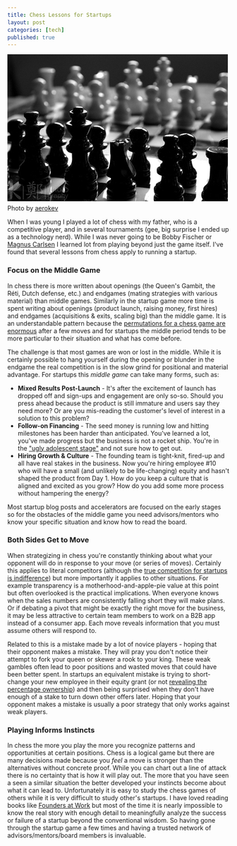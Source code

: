 ```yaml
--- 
title: Chess Lessons for Startups
layout: post
categories: [tech]
published: true
---
```

<div class="flickr-frame" style="margin-bottom: 4px;"><img src="/images/chess_battle_lines.jpg" class="flickr-photo" /></div>
<div class="flickr-caption">Photo by <a href="http://www.flickr.com/photos/aerokev/4378322631/">aerokev</a></div>

When I was young I played a lot of chess with my father, who is a competitive player, and in several tournaments (gee, big surprise I ended up as a technology nerd). While I was never going to be Bobby Fischer or <a href="http://www.time.com/time/magazine/article/0,9171,1950939,00.html">Magnus Carlsen</a> I learned lot from playing beyond just the game itself. I've found that several lessons from chess apply to running a startup.

<h3>Focus on the Middle Game</h3>

In chess there is more written about openings (the Queen's Gambit, the Réti, Dutch defense, etc.) and endgames (mating strategies with various material) than middle games. Similarly in the startup game more time is spent writing about openings (product launch, raising money, first hires) and endgames (acquisitions &amp; exits, scaling big) than the middle game. It is an understandable pattern because the <a href="http://mathworld.wolfram.com/Chess.html">permutations for a chess game are enormous</a> after a few moves and for startups the middle period tends to be more particular to their situation and what has come before.

The challenge is that most games are won or lost in the middle. While it is certainly possible to hang yourself during the opening or blunder in the endgame the real competition is in the slow grind for positional and material advantage. For startups this <em>middle game</em> can take many forms, such as:
<ul>
<li><strong>Mixed Results Post-Launch</strong> - It's after the excitement of launch has dropped off and sign-ups and engagement are only so-so. Should you press ahead because the product is still immature and users say they need more? Or are you mis-reading the customer's level of interest in a solution to this problem?</li>
<li><strong>Follow-on Financing</strong> - The seed money is running low and hitting milestones has been harder than anticipated. You've learned a lot, you've made progress but the business is not a rocket ship. You're in the <a href="http://www.avc.com/a_vc/2010/12/invest-in-the-mess.html">"ugly adolescent stage"</a> and not sure how to get out.</li>
<li><strong>Hiring Growth & Culture</strong> - The founding team is tight-knit, fired-up and all have real stakes in the business. Now you're hiring employee #10 who will have a small (and unlikely to be life-changing) equity and hasn't shaped the product from Day 1. How do you keep a culture that is aligned and excited as you grow? How do you add some more process without hampering the energy?</li>
</ul>

Most startup blog posts and accelerators are focused on the early stages so for the obstacles of the middle game you need advisors/mentors who know your specific situation and know how to read the board. 

<h3>Both Sides Get to Move</h3>

When strategizing in chess you're constantly thinking about what your opponent will do in response to your move (or series of moves). Certainly this applies to literal competitors (although the <a href="http://davidcancel.com/true-startup-competition/">true competition for startups is indifference</a>) but more importantly it applies to other situations. For example transparency is a motherhood-and-apple-pie value at this point but often overlooked is the practical implications. When everyone knows when the sales numbers are consistently falling short they will make plans. Or if debating a pivot that might be exactly the right move for the business, it may be less attractive to certain team members to work on a B2B app instead of a consumer app. Each move reveals information that you must assume others will respond to.

Related to this is a mistake made by a lot of novice players - hoping that their opponent makes a mistake. They will pray you don't notice their attempt to fork your queen or skewer a rook to your king. These weak gambles often lead to poor positions and wasted moves that could have been better spent. In startups an equivalent mistake is trying to short-change your new employee in their equity grant (or not <a href="http://cdixon.org/2009/08/27/the-one-number-you-should-know-about-your-equity-grant/">revealing the percentage ownership</a>) and then being surprised when they don't have enough of a stake to turn down other offers later. Hoping that your opponent makes a mistake is usually a poor strategy that only works against weak players.

<h3>Playing Informs Instincts</h3>

In chess the more you play the more you recognize patterns and opportunities at certain positions. Chess is a logical game but there are many decisions made because you <em>feel</em> a move is stronger than the alternatives without concrete proof. While you can chart out a line of attack there is no certainty that is how it will play out. The more that you have seen a seen a similar situation the better developed your instincts become about what it can lead to. Unfortunately it is easy to study the chess games of others while it is very difficult to study other's startups. I have loved reading books like <a href="/2007/04/founders-at-work/">Founders at Work</a> but most of the time it is nearly impossible to know the real story with enough detail to meaningfully analyze the success or failure of a startup beyond the conventional wisdom. So having gone through the startup game a few times and having a trusted network of advisors/mentors/board members is invaluable.